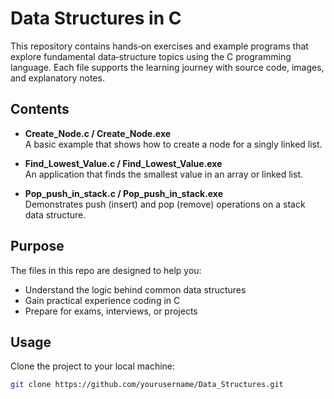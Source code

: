 # Data Structures in C

This repository contains hands‑on exercises and example programs that explore fundamental data‑structure topics using the C programming language. Each file supports the learning journey with source code, images, and explanatory notes.

## Contents

- **Create_Node.c / Create_Node.exe**  
  A basic example that shows how to create a node for a singly linked list.

- **Find_Lowest_Value.c / Find_Lowest_Value.exe**  
  An application that finds the smallest value in an array or linked list.

- **Pop_push_in_stack.c / Pop_push_in_stack.exe**  
  Demonstrates push (insert) and pop (remove) operations on a stack data structure.

## Purpose

The files in this repo are designed to help you:

- Understand the logic behind common data structures  
- Gain practical experience coding in C  
- Prepare for exams, interviews, or projects

## Usage

Clone the project to your local machine:

```bash
git clone https://github.com/yourusername/Data_Structures.git

